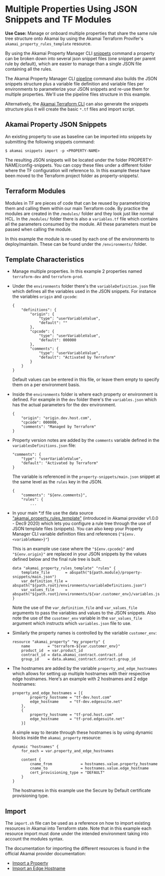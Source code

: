 # Multiple Properties Using JSON Snippets and TF Modules

**Use Case:** Manage or onboard multiple properties that share the same rule tree structure onto Akamai by using the Akamai Terraform Provifer's `akamai_property_rules_template` resource.

By using the Akamai Property Manager CLI [snippets](https://github.com/akamai/cli-property-manager#property-management-with-snippets-workflow) command a property can be broken down into several json snippet files (one snippet per parent rule by default), which are easier to manage than a single JSON file containing all the rules.

The Akamai Property Manager CLI [pipeline](https://github.com/akamai/cli-property-manager#akamai-pipeline-workflow) command also builds the JSON snippets structure plus a variable file definition and variable files per environments to parameterize your JSON snippets and re-use them for multiple properties. We'll use the pipeline files structure in this example. 

Alternatively, the [Akamai Terraform CLI](https://github.com/akamai/cli-terraform) can also generate the snippets structure plus it will create the basic `*.tf` files and import script. 

## Akamai Property JSON Snippets
An existing property to use as baseline can be imported into snippets by submitting the following snippets command:

`$ akamai snippets import -p <PROPERTY-NAME>`

The resulting JSON snippets will be located under the folder PROPERTY-NAME/config-snippets. You can copy these files under a different folder where the TF configuration will reference to. In this example these have been moved to the Terraform project folder as property-snippets/.

## Terraform Modules
Modules in TF are pieces of code that can be reused by parameterizing them and calling them within our main Terraform code. By practice the modules are created in the `/modules/` folder and they look just like normal HCL.
In the `/modules/` folder there is also a `variables.tf` file which contains all the parameters consumed by the module. All these parameters must be passed when calling the module.

In this example the module is re-used by each one of the environments to deploy/maintain. These can be found under the `/environments/` folder.

## Template Characteristics
* Manage multiple properties. In this example 2 properties named `terraform-dev` and `terraform-prod`.
* Under the `environments` folder there's the `variableDefinition.json` file which defines all the variables used in the JSON snippets. For instance the variables `origin` and `cpcode`:
    ```
    {
        "definitions": {
            "origin": {
                "type": "userVariableValue",
                "default": ""
            },
            "cpcode": {
                "type": "userVariableValue",
                "default": 000000
            },
            "comments": {
                "type": "userVariableValue",
                "default": "Activated by Terraform"
            }
        }
    }
    ```
    Default values can be entered in this file, or leave them empty to specify them on a per environment basis.
* Inside the `environments` folder is where each property or environment is defined. For example in the `dev` folder there's the `variables.json` which has the actual parameters for the dev environment.
    ```
    {
        "origin": "origin.dev.host.com",
        "cpcode": 000000,
        "comments": "Managed by Terraform"
    }
    ```
* Property version notes are added by the `comments` variable defined in the `variablesDefinitions.json` file:
    ```
    "comments": {
        "type": "userVariableValue",
        "default": "Activated by Terraform"
    }
    ```
    The variable is referenced in the `property-snippets/main.json` snippet at the same level as the `rules` key in the JSON.

    ```
    {
        "comments": "${env.comments}",
        "rules": {
            ...
    ```
* In your main *.tf file use the data source ["akamai_property_rules_template"](https://registry.terraform.io/providers/akamai/akamai/latest/docs/data-sources/property_rules_template) (introduced in Akamai provider v1.0.0 - Dec9 2020) which lets you configure a rule tree through the use of JSON template files (snippets). You can also keep your Property Manager CLI variable definition files and references (`"${env.<variableName>}"`)

    This is an example use case where the `"${env.cpcode}"` and `"${env.origin}"` are replaced in your JSON snippets by the values defined below and the final rule tree is built.

    ```
    data "akamai_property_rules_template" "rules" {
        template_file       = abspath("${path.module}/property-snippets/main.json")
        var_definition_file = abspath("${path.root}/environments/variableDefinitions.json")
        var_values_file     = abspath("${path.root}/environments/${var.customer_env}/variables.json")
    }
    ```
    Note the use of the `var_definition_file` and `var_values_file` arguments to pass the variables and values to the JSON snippets. Also note the use of the `cusotmer_env` variable in the `var_values_file` argument which instructs which `variables.json` file to use.
* Similarly the property names is controlled by the variable `customer_env`: 
    ```
    resource "akamai_property" "my_property" {
        name        = "terraform-${var.customer_env}"
        product_id  = var.product_id
        contract_id = data.akamai_contract.contract.id
        group_id    = data.akamai_contract.contract.group_id
    ```

* The hostnames are added by the variable `property_and_edge_hostnames` which allows for setting up multiple hostnames with their respective edge hostnames. Here's an example with 2 hostnames and 2 edge hostnames:

    ```
    property_and_edge_hostnames = [{
            property_hostname = "tf-dev.host.com"
            edge_hostname     = "tf-dev.edgesuite.net"
        },
        {
            property_hostname = "tf-prod.host.com"
            edge_hostname     = "tf-prod.edgesuite.net"
        }]
    ```

    A simple way to iterate through these hostnames is by using dynamic blocks inside the `akamai_property` resource:

    ```
    dynamic "hostnames" {
        for_each = var.property_and_edge_hostnames

        content {
            cname_from             = hostnames.value.property_hostname
            cname_to               = hostnames.value.edge_hostname
            cert_provisioning_type = "DEFAULT"
        }
    }
    ```

    The hostnames in this example use the Secure by Default certificate provisioning type.

## Import
The `import.sh` file can be used as a reference on how to import existing resources in Akamai into Terraform state. Note that in this example each resource import must done under the intended environment taking into account the modules syntax.

The documentation for importing the different resources is found in the official Akamai provider documentation:

- [Import a Property](https://registry.terraform.io/providers/akamai/akamai/latest/docs/resources/property)
- [Import an Edge Hostname](https://registry.terraform.io/providers/akamai/akamai/latest/docs/resources/edge_hostname#import)